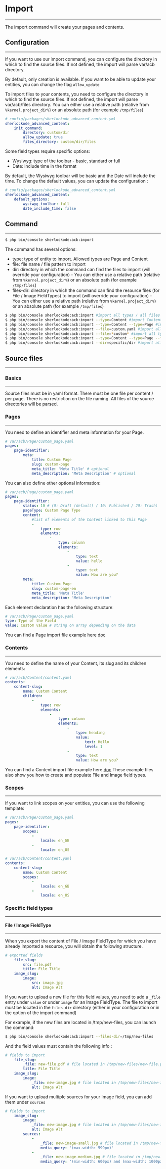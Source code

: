 # Import

----

The import command will create your pages and contents.

## Configuration

----

If you want to use our import command, you can configure the directory in which to find the source files.
If not defined, the import will parse var/acb directory.

By default, only creation is available. If you want to be able to update your entities, you can change the flag `allow_update`

To import files to your contents, you need to configure the directory in which to find the source files. 
If not defined, the import will parse var/acb/files directory.
You can either use a relative path (relative from `%kernel.project_dir%`) or an absolute path (for example `/tmp/files`)


```yaml
# config/packages/sherlockode_advanced_content.yml
sherlockode_advanced_content:
    init_command:
        directory: custom/dir
        allow_update: true
        files_directory: custom/dir/files
```

Some field types require specific options:
- Wysiwyg: type of the toolbar - basic, standard or full
- Date: include time in the format

By default, the Wysiwyg toolbar will be basic and the Date will include the time.
To change the default values, you can update the configuration : 

```yaml
# config/packages/sherlockode_advanced_content.yml
sherlockode_advanced_content:
    default_options:
        wysiwyg_toolbar: full
        date_include_time: false
```

## Command

----

```bash
$ php bin/console sherlockode:acb:import
```

The command has several options:
- type: type of entity to import. Allowed types are Page and Content
- file: file name / file pattern to import
- dir: directory in which the command can find the files to import (will override your configuration) - You can either use a relative path (relative from `%kernel.project_dir%`) or an absolute path (for example `/tmp/files`)
- files-dir: directory in which the command can find the resource files (for File / Image FieldTypes) to import (will override your configuration) - You can either use a relative path (relative from `%kernel.project_dir%`) or an absolute path (for example `/tmp/files`)

```bash
$ php bin/console sherlockode:acb:import #import all types / all files in custom/dir
$ php bin/console sherlockode:acb:import --type=Content #import Content only / all files in custom/dir
$ php bin/console sherlockode:acb:import --type=Content --type=Page #import Content and Page / all files in custom/dir
$ php bin/console sherlockode:acb:import --file=custom.yaml #import all types / file named custom.yaml in custom/dir
$ php bin/console sherlockode:acb:import --file=*custom* #import all types / all files containing custom within their name in custom/dir
$ php bin/console sherlockode:acb:import --type=Content --type=Page --file=*custom* #import Content and Page / all files containing custom within their name in custom/dir
$ php bin/console sherlockode:acb:import --dir=specific/dir #import all types / all files in specific/dir
```

## Source files

----

### Basics

----

Source files must be in yaml format.
There must be one file per content / per page.
There is no restriction on the file naming. All files of the source directories will be parsed.

### Pages

----

You need to define an identifier and meta information for your Page.

```yaml
# var/acb/Page/custom_page.yaml
pages:
    page-identifier:
        meta:
            title: Custom Page
            slug: custom-page
            meta_title: 'Meta Title' # optional
            meta_description: 'Meta Description' # optional
```

You can also define other optional information: 
```yaml
# var/acb/Page/custom_page.yaml
pages:
    page-identifier:
        status: 10 # (0: Draft (default) / 10: Published / 20: Trash)
        pageType: Custom Page Type
        content:
            #list of elements of the Content linked to this Page
            -
                type: row
                elements:
                    -
                        type: column
                        elements: 
                            -
                                type: text
                                value: hello
                            -
                                type: text
                                value: How are you?
        meta:
            title: Custom Page
            slug: custom-page-en
            meta_title: 'Meta Title'
            meta_description: 'Meta Description'
```

Each element declaration has the following structure:
```yaml
# var/acb/Page/custom_page.yaml
type: Type of the Field
value: Custom value # string on array depending on the data
```

You can find a Page import file example here [doc](import/Page/custom_page.yaml)


### Contents

----

You need to define the name of your Content, its slug and its children elements: 

```yaml
# var/acb/Content/content.yaml
contents:
    content-slug:
        name: Custom Content
        children:
            -
                type: row
                elements:
                    -
                        type: column
                        elements:
                            -
                                type: heading
                                value: 
                                    text: Hello
                                    level: 1
                            -
                                type: text
                                value: How are you?
```

You can find a Content import file example here [doc](import/Content/standalone_content.yaml)
These example files also show you how to create and populate File and Image field types.

### Scopes

----

If you want to link scopes on your entities, you can use the following template:

```yaml
# var/acb/Page/custom_page.yaml
pages:
    page-identifier:
        scopes:
            -
                locale: en_GB
            -
                locale: en_US

# var/acb/Content/content.yaml
contents:
    content-slug:
        name: Custom Content
        scopes:
            -
                locale: en_GB
            -
                locale: en_US
```

### Specific field types

----

#### File / Image FieldType

----

When you export the content of File / Image FieldType for which you have already imported a resource,
you will obtain the following structure.

```yaml
# exported fields
    file_slug:
        src: file.pdf
        title: File Title
    image_slug:
        image:
            src: image.jpg
            alt: Image Alt
```

If you want to upload a new file for this field values, you need to add a `_file` entry under `value` or under `image` for an Image FieldType.
The file to import must be located in the `files-dir` directory (either in your configuration or in the option of the import command)

For example, if the new files are located in /tmp/new-files, you can launch the command:
 
```bash
$ php bin/console sherlockode:acb:import --files-dir=/tmp/new-files
```

And the field values must contain the following info : 

```yaml
# fields to import
    file_slug:
        _file: new-file.pdf # file located in /tmp/new-files/new-file.pdf
        title: File Title
    image_slug:
        image:
            _file: new-image.jpg # file located in /tmp/new-files/new-image.png
            alt: Image Alt
```

If you want to upload multiple sources for your Image field, you can add them under `sources`

```yaml
# fields to import
    image_slug:
        image:
            _file: new-image.jpg # file located in /tmp/new-files/new-image.png
            alt: Image Alt
        sources:
            - 
                _file: new-image-small.jpg # file located in /tmp/new-files/new-image-small.png
                media_query: '(max-width: 599px)'
            -
                _file: new-image-medium.jpg # file located in /tmp/new-files/new-image-medium.png
                media_query: '(min-width: 600px) and (max-width: 1000px)'
```
